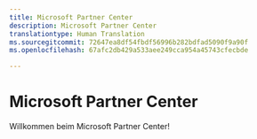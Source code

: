 ```yaml
---
title: Microsoft Partner Center
description: Microsoft Partner Center
translationtype: Human Translation
ms.sourcegitcommit: 72647ea8df54fbdf56996b282bdfad5090f9a90f
ms.openlocfilehash: 67afc2db429a533aee249cca954a45743cfecbde

---
```


# Microsoft Partner Center

Willkommen beim Microsoft Partner Center!


<!--HONumber=Nov16_HO4-->


